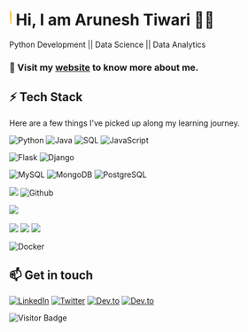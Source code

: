 
# <img src="https://raw.githubusercontent.com/ABSphreak/ABSphreak/master/gifs/Hi.gif" height="32px" width="5px"> Hi, I am Arunesh Tiwari 👨‍💻

Python Development || Data Science || Data Analytics

### 🔭 Visit my [website](https://arunesh-tiwari.github.io/portfolio/) to know more about me.


## ⚡ Tech Stack

Here are a few things I've picked up along my learning journey.


   ![Python](https://img.shields.io/badge/-Python-000?style=for-the-badge&logo=python) ![Java](https://img.shields.io/badge/Java-ED8B00?style=for-the-badge&logo=java&logoColor=white) ![SQL](https://img.shields.io/badge/-SQL-000?style=for-the-badge&logo=MySQL&logoColor=4479A1) ![JavaScript](https://img.shields.io/badge/JavaScript-F7DF1E?style=for-the-badge&logo=javascript&logoColor=black) 
  
![Flask](https://img.shields.io/badge/Flask-000000?style=for-the-badge&logo=flask&logoColor=white) ![Django](https://img.shields.io/badge/Django-092E20?style=for-the-badge&logo=django&logoColor=white)

 ![MySQL](https://img.shields.io/badge/MySQL-00000F?style=for-the-badge&logo=mysql&logoColor=white) ![MongoDB](https://img.shields.io/badge/MongoDB-4EA94B?style=for-the-badge&logo=mongodb&logoColor=white) ![PostgreSQL](https://img.shields.io/badge/postgresql-4169e1?style=for-the-badge&logo=postgresql&logoColor=white)

 ![](https://img.shields.io/badge/git%20-%23F05033.svg?&style=for-the-badge&logo=git&logoColor=white)  ![Github](https://img.shields.io/badge/github%20-%23121011.svg?&style=for-the-badge&logo=github&logoColor=white)
 
 ![](https://img.shields.io/badge/Tableau-E97627?style=for-the-badge&logo=Tableau&logoColor=white)
 
 ![](https://img.shields.io/badge/Keras%20-%23D00000.svg?&style=for-the-badge&logo=Keras&logoColor=white) ![](https://img.shields.io/badge/pandas%20-%23150458.svg?&style=for-the-badge&logo=pandas&logoColor=white) ![](https://img.shields.io/badge/numpy%20-%23013243.svg?&style=for-the-badge&logo=numpy&logoColor=white)
 
 ![Docker](https://img.shields.io/badge/docker%20-%230db7ed.svg?&style=for-the-badge&logo=docker&logoColor=white)
 
## 📫 Get in touch
[![LinkedIn](https://img.shields.io/badge/LinkedIn-0077B5?style=for-the-badge&logo=linkedin&logoColor=white)](https://www.linkedin.com/in/arunesh-tiwari/) [![Twitter](https://img.shields.io/badge/Twitter-1DA1F2?style=for-the-badge&logo=twitter&logoColor=white)](https://x.com/aruneshtwts) [![Dev.to](https://img.shields.io/badge/Hashnode-2962FF?style=for-the-badge&logo=hashnode&logoColor=white)](https://hashnode.com/@AruneshTiwari) [![Dev.to](https://img.shields.io/badge/Gmail-D14836?style=for-the-badge&logo=gmail&logoColor=white)](mailto:aruneshtiwari.tech@gmail.com)



![Visitor Badge](https://vbr.nathanchung.dev/badge?page_id=Arunesh-Tiwari.Arunesh-Tiwari)




 
